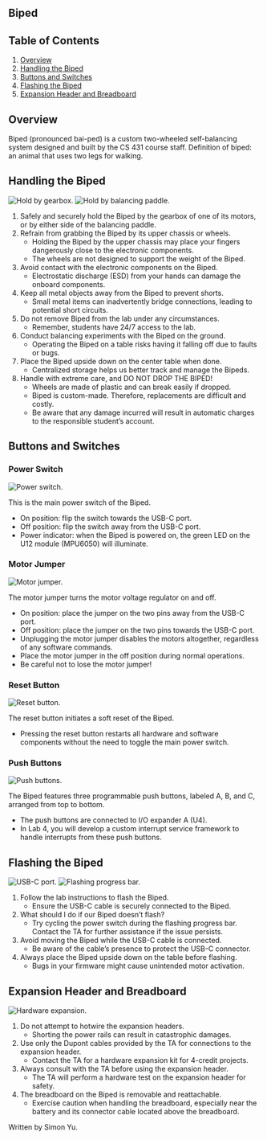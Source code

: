 ## Biped

## Table of Contents

1. [Overview](#overview)
2. [Handling the Biped](#handling-the-biped)
3. [Buttons and Switches](#buttons-and-switches)
4. [Flashing the Biped](#flashing-the-biped)
5. [Expansion Header and Breadboard](#expansion-header-and-breadboard)

## Overview

Biped (pronounced bai-ped) is a custom two-wheeled self-balancing system designed and built by the CS 431 course staff. Definition of biped: an animal that uses two legs for walking.

## Handling the Biped

![Hold by gearbox.](../images/biped/handling-gearbox.png)
![Hold by balancing paddle.](../images/biped/handling-paddle.png)

1. Safely and securely hold the Biped by the gearbox of one of its motors, or by either side of the balancing paddle.
2. Refrain from grabbing the Biped by its upper chassis or wheels.
   - Holding the Biped by the upper chassis may place your fingers dangerously close to the electronic components.
   - The wheels are not designed to support the weight of the Biped.
3. Avoid contact with the electronic components on the Biped.
   - Electrostatic discharge (ESD) from your hands can damage the onboard components.
4. Keep all metal objects away from the Biped to prevent shorts.
   - Small metal items can inadvertently bridge connections, leading to potential short circuits.
5. Do not remove Biped from the lab under any circumstances.
   - Remember, students have 24/7 access to the lab.
6. Conduct balancing experiments with the Biped on the ground.
   - Operating the Biped on a table risks having it falling off due to faults or bugs.
7. Place the Biped upside down on the center table when done.
   - Centralized storage helps us better track and manage the Bipeds.
8. Handle with extreme care, and DO NOT DROP THE BIPED!
   - Wheels are made of plastic and can break easily if dropped.
   - Biped is custom-made. Therefore, replacements are difficult and costly.
   - Be aware that any damage incurred will result in automatic charges to the responsible student’s account.

## Buttons and Switches

### Power Switch

![Power switch.](../images/biped/power-switch.png)

This is the main power switch of the Biped.
- On position: flip the switch towards the USB-C port.
- Off position: flip the switch away from the USB-C port.
- Power indicator: when the Biped is powered on, the green LED on the U12 module (MPU6050) will illuminate.

### Motor Jumper

![Motor jumper.](../images/biped/motor-jumper.png)

The motor jumper turns the motor voltage regulator on and off.
- On position: place the jumper on the two pins away from the USB-C port.
- Off position: place the jumper on the two pins towards the USB-C port.
- Unplugging the motor jumper disables the motors altogether, regardless of any software commands.
- Place the motor jumper in the off position during normal operations.
- Be careful not to lose the motor jumper!

### Reset Button

![Reset button.](../images/biped/reset-button.png)

The reset button initiates a soft reset of the Biped.
- Pressing the reset button restarts all hardware and software components without the need to toggle the main power switch.

### Push Buttons

![Push buttons.](../images/biped/push-buttons.png)

The Biped features three programmable push buttons, labeled A, B, and C, arranged from top to bottom.
- The push buttons are connected to I/O expander A (U4).
- In Lab 4, you will develop a custom interrupt service framework to handle interrupts from these push buttons.

## Flashing the Biped

![USB-C port.](../images/biped/flashing-usb-c.png)
![Flashing progress bar.](../images/biped/flashing-progress-bar.png)

1. Follow the lab instructions to flash the Biped.
   - Ensure the USB-C cable is securely connected to the Biped.
2. What should I do if our Biped doesn’t flash?
   - Try cycling the power switch during the flashing progress bar.
Contact the TA for further assistance if the issue persists.
3. Avoid moving the Biped while the USB-C cable is connected.
   - Be aware of the cable’s presence to protect the USB-C connector.
4. Always place the Biped upside down on the table before flashing.
   - Bugs in your firmware might cause unintended motor activation.

## Expansion Header and Breadboard

![Hardware expansion.](../images/biped/expansion.png)

1. Do not attempt to hotwire the expansion headers.
   - Shorting the power rails can result in catastrophic damages.
2. Use only the Dupont cables provided by the TA for connections to the expansion header.
   - Contact the TA for a hardware expansion kit for 4-credit projects.
3. Always consult with the TA before using the expansion header.
   - The TA will perform a hardware test on the expansion header for safety.
4. The breadboard on the Biped is removable and reattachable.
   - Exercise caution when handling the breadboard, especially near the battery and its connector cable located above the breadboard.

Written by Simon Yu.
